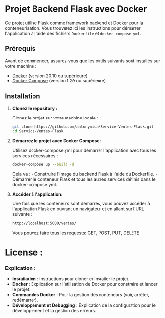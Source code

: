 
# Projet Backend Flask avec Docker

Ce projet utilise Flask comme framework backend et Docker pour la conteneurisation. Vous trouverez ici les instructions pour démarrer l'application à l'aide des fichiers `Dockerfile` et `docker-compose.yml`.

## Prérequis

Avant de commencer, assurez-vous que les outils suivants sont installés sur votre machine :

- [Docker](https://www.docker.com/get-started) (version 20.10 ou supérieure)
- [Docker Compose](https://docs.docker.com/compose/) (version 1.29 ou supérieure)

## Installation

1. **Clonez le repository :**

    Clonez le projet sur votre machine locale :

    ```bash
    git clone https://github.com/antonymica/Service-Ventes-Flask.git
    cd Service-Ventes-Flask
    ```

2. **Démarrez le projet avec Docker Compose :**
    
    Utilisez docker-compose.yml pour démarrer l'application avec tous les services nécessaires :
    
    ```bash
    docker-compose up --build -d
    ```
    Cela va :
        - Construire l'image du backend Flask à l'aide du Dockerfile.
        - Démarrer le conteneur Flask et tous les autres services définis dans le docker-compose.yml.

3. **Accéder à l'application:**
    
    Une fois que les conteneurs sont démarrés, vous pouvez accéder à l'application Flask en ouvrant un navigateur et en allant sur l'URL suivante :
    
    ```bash
    http://localhost:5000/ventes/
    ```
    Vous pouvez faire tous les requests: GET, POST, PUT, DELETE

# License :

### Explication :
- **Installation** : Instructions pour cloner et installer le projet.
- **Docker** : Explication sur l'utilisation de Docker pour construire et lancer le projet.
- **Commandes Docker** : Pour la gestion des conteneurs (voir, arrêter, redémarrer).
- **Développement et Debugging** : Explication de la configuration pour le développement et la gestion des erreurs.
